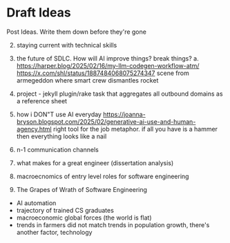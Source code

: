# Draft Ideas

Post Ideas. Write them down before they're gone

2. staying current with technical skills
3. the future of SDLC. How will AI improve things? break things?
    a. https://harper.blog/2025/02/16/my-llm-codegen-workflow-atm/
    https://x.com/shl/status/1887484068075274347
    scene from armegeddon where smart crew dismantles rocket
4. project - jekyll plugin/rake task that aggregates all outbound domains as a reference sheet
5. how i DON"T use AI everyday
https://joanna-bryson.blogspot.com/2025/02/generative-ai-use-and-human-agency.html
right tool for the job metaphor. if all you have is a hammer then everything looks like a nail
6. n-1 communication channels
7. what makes for a great engineer (dissertation analysis)
8. macroecnomics of entry level roles for software engineering

9. The Grapes of Wrath of Software Engineering
- AI automation
- trajectory of trained CS graduates
- macroeconomic global forces (the world is flat)
- trends in farmers did not match trends in population growth, there's another factor, technology

